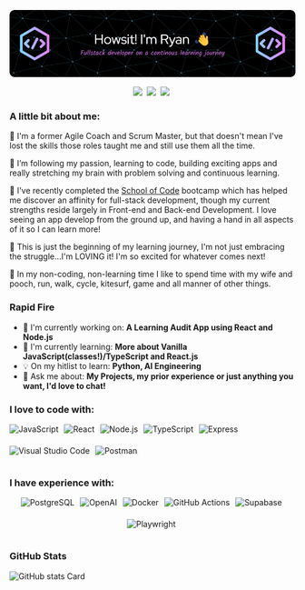 ![Hi I'm Ryan 👋](./github-header-image.png)

<p align="center"><a style="font-s" href="ryanshaunsmith@gmail.com" target="_blank"><img src="https://img.shields.io/badge/Gmail-D14836?style=flat&logo=gmail&logoColor=white" height="28" style="margin-right: 4px"></a> <a href="https://twitter.com/@Kirisin" target="_blank"><img src="https://img.shields.io/badge/Twitter-000000?style=flat&logo=X&logoColor=white" height="28" style="margin-right: 4px"></a> <a href="https://www.linkedin.com/in/ryanshaunsmith" target="_blank"><img src="https://img.shields.io/badge/LinkedIn-0077B5?style=flat&logo=linkedin&logoColor=white" height="28" style="margin-right: 4px"></a></p>

**<h3 align="left">A little bit about me:</h3>**

<p>

🏢 I'm a former Agile Coach and Scrum Master, but that doesn't mean I've lost the skills those roles taught me and still use them all the time.

🌱 I’m following my passion, learning to code, building exciting apps and really stretching my brain with problem solving and continuous learning.

📖 I've recently completed the <a href="https://schoolofcode.co.uk/">School of Code</a> bootcamp which has helped me discover an affinity for full-stack development, though my current strengths reside largely in Front-end and Back-end Development. I love seeing an app develop from the ground up, and having a hand in all aspects of it so I can learn more!

🧠 This is just the beginning of my learning journey, I'm not just embracing the struggle...I'm LOVING it! I'm so excited for whatever comes next!

🛝 In my non-coding, non-learning time I like to spend time with my wife and pooch, run, walk, cycle, kitesurf, game and all manner of other things.

</p>

**<h3 align="left">Rapid Fire</h3>**

- 💼 I'm currently working on: **A Learning Audit App using React and Node.js**
- 🌱 I'm currently learning: **More about Vanilla JavaScript(classes!)/TypeScript and React.js**
- 💡 On my hitlist to learn: **Python, AI Engineering**
- 💬 Ask me about: **My Projects, my prior experience or just anything you want, I'd love to chat!**

**<h3 align="left">I love to code with:</h3>**

<div style="display: flex; flex-wrap: wrap; gap: 6px; justify-content: start;">
<img src="https://img.shields.io/badge/JavaScript-F7DF1C?logo=javascript&logoColor=white" height="32" alt="JavaScript" style="margin-right: 4px"> 
<img src="https://img.shields.io/badge/React-20232A?logo=react&logoColor=61DAFB" height="32" alt="React" style="margin-right: 4px"> 
<img src="https://img.shields.io/badge/Node.js-8CC84B?logo=node.js&logoColor=white" height="32" alt="Node.js" style="margin-right: 4px"> 
<img src="https://img.shields.io/badge/TypeScript-3178C6?logo=typescript&logoColor=white" height="32" alt="TypeScript" style="margin-right: 4px">
<img src="https://img.shields.io/badge/Express-000000?logo=express&logoColor=white" height="32" alt="Express" style="margin-right: 4px"> 
<img src="https://img.shields.io/badge/Visual_Studio_Code-007ACC?logo=visual-studio-code&logoColor=white" height="32" alt="Visual Studio Code" style="margin-right: 4px"> 
<img src="https://img.shields.io/badge/Postman-FF6C37?logo=postman&logoColor=white" height="32" alt="Postman" style="margin-right: 4px">
</div>

**<h3 align="left">I have experience with:</h3>**

<div style="display: flex; flex-wrap: wrap; gap: 6px; justify-content: center;">
 <img src="https://img.shields.io/badge/PostgreSQL-316192?logo=postgresql&logoColor=white" height="32" alt="PostgreSQL" style="margin-right: 4px">
 <img src="https://img.shields.io/badge/OpenAI-412991?logo=openai&logoColor=white" height="32" alt="OpenAI" style="margin-right: 4px">
 <img src="https://img.shields.io/badge/Docker-2496ED?logo=docker&logoColor=white" height="32" alt="Docker" style="margin-right: 4px">
 <img src="https://img.shields.io/badge/GitHub_Actions-2088FF?logo=github-actions&logoColor=white" height="32" alt="GitHub Actions" style="margin-right: 4px">
 <img src="https://img.shields.io/badge/Supabase-3ECF8E?logo=supabase&logoColor=white" height="32" alt="Supabase" style="margin-right: 4px">
 <img src="https://img.shields.io/badge/Playwright-2EAD33?logo=playwright&logoColor=white" height="32"alt="Playwright" style="margin-right: 4px">
 </div>

**<h3 align="left">GitHub Stats</h3>**

<p align="left">
  <img width="48%" src="https://github-readme-stats.vercel.app/api?username=Tyriol&theme=react&hide_title=false&hide_rank=false&show_icons=false&include_all_commits=false&count_private=true&line_height=23" alt="GitHub stats Card" />
</p>
